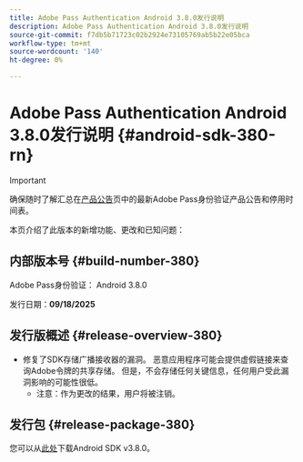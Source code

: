 ```yaml
---
title: Adobe Pass Authentication Android 3.8.0发行说明
description: Adobe Pass Authentication Android 3.8.0发行说明
source-git-commit: f7db5b71723c02b2924e73105769ab5b22e05bca
workflow-type: tm+mt
source-wordcount: '140'
ht-degree: 0%

---
```


# Adobe Pass Authentication Android 3.8.0发行说明 {#android-sdk-380-rn}

>[!IMPORTANT]
>
> 确保随时了解汇总在[产品公告](/help/authentication/product-announcements.md)页中的最新Adobe Pass身份验证产品公告和停用时间表。

本页介绍了此版本的新增功能、更改和已知问题：

## 内部版本号 {#build-number-380}

Adobe Pass身份验证： Android 3.8.0

发行日期：**09/18/2025**

## 发行版概述 {#release-overview-380}

* 修复了SDK存储广播接收器的漏洞。 恶意应用程序可能会提供虚假链接来查询Adobe令牌的共享存储。
但是，不会存储任何关键信息，任何用户受此漏洞影响的可能性很低。
   * 注意：作为更改的结果，用户将被注销。

## 发行包 {#release-package-380}

您可以从[此处](https://tve.zendesk.com/hc/en-us/articles/204963219-Android-Native-AccessEnabler-Library)下载Android SDK v3.8.0。
